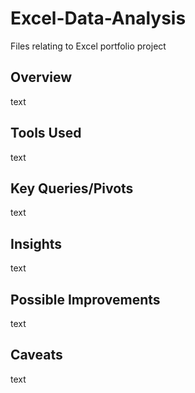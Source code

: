 # Excel-Data-Analysis
Files relating to Excel portfolio project

## Overview
text

## Tools Used
text

## Key Queries/Pivots
text

## Insights
text

## Possible Improvements
text

## Caveats
text
